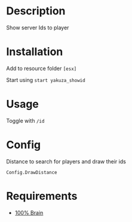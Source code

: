# Description

Show server Ids to player

# Installation
Add to resource folder `[esx]`

Start using `start yakuza_showid`

# Usage

Toggle with `/id`

# Config
Distance to search for players and draw their ids
```
Config.DrawDistance
```

# Requirements

- [100% Brain](https://names.com/Brain.com)
